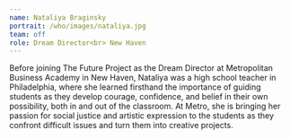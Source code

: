 ```yaml
---
name: Nataliya Braginsky
portrait: /who/images/nataliya.jpg
team: off
role: Dream Director<br> New Haven
---
```


Before joining The Future Project as the Dream Director at Metropolitan Business Academy in New Haven, Nataliya was a high school teacher in Philadelphia, where she learned firsthand the importance of guiding students as they develop courage, confidence, and belief in their own possibility, both in and out of the classroom. At Metro, she is bringing her passion for social justice and artistic expression to the students as they confront difficult issues and turn them into creative projects.